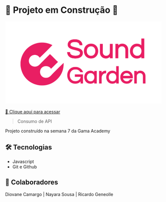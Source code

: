 # :construction: Projeto em Construção :construction:
 
![preview](./.github/preview.png)

[🔗 Clique aqui para acessar](https://diocmrg.github.io/nlwExplorer/)

 > Consumo de API

 Projeto construído na semana 7 da Gama Academy

 ## 🛠 Tecnologias

- Javascript
- Git e Github

## 💚 Colaboradores

Diovane Camargo | Nayara Sousa | Ricardo Geneolle